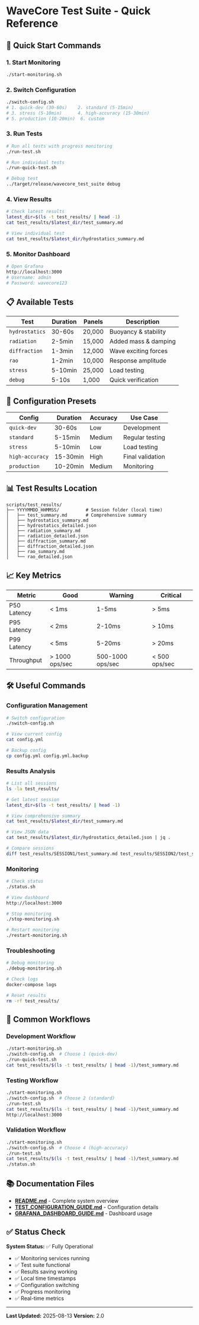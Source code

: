 # WaveCore Test Suite - Quick Reference

## 🚀 Quick Start Commands

### 1. Start Monitoring
```bash
./start-monitoring.sh
```

### 2. Switch Configuration
```bash
./switch-config.sh
# 1. quick-dev (30-60s)    2. standard (5-15min)
# 3. stress (5-10min)      4. high-accuracy (15-30min)
# 5. production (10-20min)  6. custom
```

### 3. Run Tests
```bash
# Run all tests with progress monitoring
./run-test.sh

# Run individual tests
./run-quick-test.sh

# Debug test
../target/release/wavecore_test_suite debug
```

### 4. View Results
```bash
# Check latest results
latest_dir=$(ls -t test_results/ | head -1)
cat test_results/$latest_dir/test_summary.md

# View individual test
cat test_results/$latest_dir/hydrostatics_summary.md
```

### 5. Monitor Dashboard
```bash
# Open Grafana
http://localhost:3000
# Username: admin
# Password: wavecore123
```

## 📋 Available Tests

| Test | Duration | Panels | Description |
|------|----------|--------|-------------|
| `hydrostatics` | 30-60s | 20,000 | Buoyancy & stability |
| `radiation` | 2-5min | 15,000 | Added mass & damping |
| `diffraction` | 1-3min | 12,000 | Wave exciting forces |
| `rao` | 1-2min | 10,000 | Response amplitude |
| `stress` | 5-10min | 25,000 | Load testing |
| `debug` | 5-10s | 1,000 | Quick verification |

## 🔧 Configuration Presets

| Config | Duration | Accuracy | Use Case |
|--------|----------|----------|----------|
| `quick-dev` | 30-60s | Low | Development |
| `standard` | 5-15min | Medium | Regular testing |
| `stress` | 5-10min | Low | Load testing |
| `high-accuracy` | 15-30min | High | Final validation |
| `production` | 10-20min | Medium | Monitoring |

## 📊 Test Results Location

```
scripts/test_results/
├── YYYYMMDD_HHMMSS/          # Session folder (local time)
│   ├── test_summary.md       # Comprehensive summary
│   ├── hydrostatics_summary.md
│   ├── hydrostatics_detailed.json
│   ├── radiation_summary.md
│   ├── radiation_detailed.json
│   ├── diffraction_summary.md
│   ├── diffraction_detailed.json
│   ├── rao_summary.md
│   └── rao_detailed.json
```

## 📈 Key Metrics

| Metric | Good | Warning | Critical |
|--------|------|---------|----------|
| P50 Latency | < 1ms | 1-5ms | > 5ms |
| P95 Latency | < 2ms | 2-10ms | > 10ms |
| P99 Latency | < 5ms | 5-20ms | > 20ms |
| Throughput | > 1000 ops/sec | 500-1000 ops/sec | < 500 ops/sec |

## 🛠️ Useful Commands

### Configuration Management
```bash
# Switch configuration
./switch-config.sh

# View current config
cat config.yml

# Backup config
cp config.yml config.yml.backup
```

### Results Analysis
```bash
# List all sessions
ls -la test_results/

# Get latest session
latest_dir=$(ls -t test_results/ | head -1)

# View comprehensive summary
cat test_results/$latest_dir/test_summary.md

# View JSON data
cat test_results/$latest_dir/hydrostatics_detailed.json | jq .

# Compare sessions
diff test_results/SESSION1/test_summary.md test_results/SESSION2/test_summary.md
```

### Monitoring
```bash
# Check status
./status.sh

# View dashboard
http://localhost:3000

# Stop monitoring
./stop-monitoring.sh

# Restart monitoring
./restart-monitoring.sh
```

### Troubleshooting
```bash
# Debug monitoring
./debug-monitoring.sh

# Check logs
docker-compose logs

# Reset results
rm -rf test_results/
```

## 🔄 Common Workflows

### Development Workflow
```bash
./start-monitoring.sh
./switch-config.sh  # Choose 1 (quick-dev)
./run-quick-test.sh
cat test_results/$(ls -t test_results/ | head -1)/test_summary.md
```

### Testing Workflow
```bash
./start-monitoring.sh
./switch-config.sh  # Choose 2 (standard)
./run-test.sh
cat test_results/$(ls -t test_results/ | head -1)/test_summary.md
http://localhost:3000
```

### Validation Workflow
```bash
./start-monitoring.sh
./switch-config.sh  # Choose 4 (high-accuracy)
./run-test.sh
cat test_results/$(ls -t test_results/ | head -1)/test_summary.md
./status.sh
```

## 📚 Documentation Files

- **[README.md](README.md)** - Complete system overview
- **[TEST_CONFIGURATION_GUIDE.md](TEST_CONFIGURATION_GUIDE.md)** - Configuration details
- **[GRAFANA_DASHBOARD_GUIDE.md](GRAFANA_DASHBOARD_GUIDE.md)** - Dashboard usage

## ✅ Status Check

**System Status:** ✅ Fully Operational
- ✅ Monitoring services running
- ✅ Test suite functional
- ✅ Results saving working
- ✅ Local time timestamps
- ✅ Configuration switching
- ✅ Progress monitoring
- ✅ Real-time metrics

---

**Last Updated:** 2025-08-13
**Version:** 2.0 